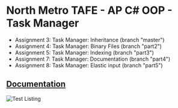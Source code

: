 # North Metro TAFE - AP C# OOP - Task Manager
- Assignment 3: Task Manager: Inheritance (branch "master")
- Assignment 4: Task Manager: Binary Files (branch "part2")
- Assignment 5: Task Manager: Indexing (branch "part3")
- Assignment 7: Task Manager: Documentation (branch "part4")
- Assignment 8: Task Manager: Elastic input (branch "part5")


## [Documentation](https://johnau.github.io/ap-oop-asgmnt3-inheritance)



![Test Listing](https://github.com/johnau/ap-oop-asgmnt3-inheritance/blob/master/images/test_listing.png?raw=true)
